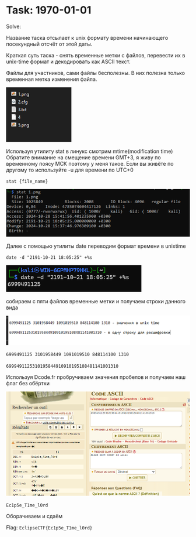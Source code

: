 # Task: 1970-01-01

Solve:

Название таска отсылает к unix формату времени начинающего посекундный отсчёт от этой даты. 

Краткая суть таска - снять временные метки с файлов, перевести их в unix-time формат и декодировать как ASCII текст.

Файлы для участников, сами файлы бесполезны. В них полезна только временная метка изменения файла.

![](assets/1.png)

Используя утилиту stat в линукс смотрим mtime(modification time) 
Обратите внимание на смещение времени GMT+3, я живу по временному поясу МСК поэтому у меня такое. Если вы живёте по другому то используйте -u для времени по UTC+0

```
stat {file_name}
```

![](assets/2.png)

Далее с помощью утилиты date переводим формат времени в unixtime

```
date -d "2191-10-21 18:05:25" +%s
```

![](assets/3.png)

собираем с пяти файлов временные метки и получаем строки данного вида

![](assets/4.png)

```
6999491125 3101958449 1091019510 848114100 1310

6999491125310195844910910195108481141001310
```

Используя Dcode.fr пробручиваем значения пробелов и получаем наш флаг без обёртки

![](assets/5.png)

```
Ec1p5e_T1me_l0rd
```

Оборачиваем и сдаём

Flag: `EclipseCTF{Ec1p5e_T1me_l0rd}`